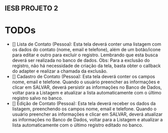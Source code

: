 
## IESB PROJETO 2

# TODOs
- [] Lista de Contato (Pessoa): Esta tela deverá conter uma listagem com os dados do contato (nome, email e telefone), além de um botão/icone para editar e outro para excluir o registro. Lembrando que esta busca deverá ser realizada no banco de dados.
  Obs: Para a exclusão do registro, não há necessidade de criação da tela, basta obter o callback do adapter e realizar a chamada da exclusão.
- [] Cadastro de Contato (Pessoa): Esta tela deverá conter os campos nome, email e telefone. Quando o usuário preencher as informações e clicar em SALVAR, deverá persistir as informações no Banco de Dados, voltar para a Listagem e atualizar a lista automaticamente com o último registro salvo no banco.
- [] Edição de Contato (Pessoa): Esta tela deverá receber os dados da listagem, preenchendo os campos nome, email e telefone. Quando
o usuário preencher as informações e clicar em SALVAR, deverá atualizar
as informações no Banco de Dados, voltar para a Listagem e atualizar a
lista automaticamente com o último registro editado no banco.